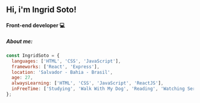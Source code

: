 ## Hi, i'm Ingrid Soto!
#### Front-end developer 💻

##### About me:

```javascript
const IngridSoto = {
  languages: ['HTML', 'CSS', 'JavaScript'],
  frameworks: ['React', 'Express'],
  location: 'Salvador - Bahia - Brasil',
  age: 27,
  alwaysLearning: ['HTML', 'CSS', 'JavaScript', 'ReactJS'],
  inFreeTime: ['Studying', 'Walk With My Dog', 'Reading', 'Watching Series', 'Playing Guitar']
};
```
